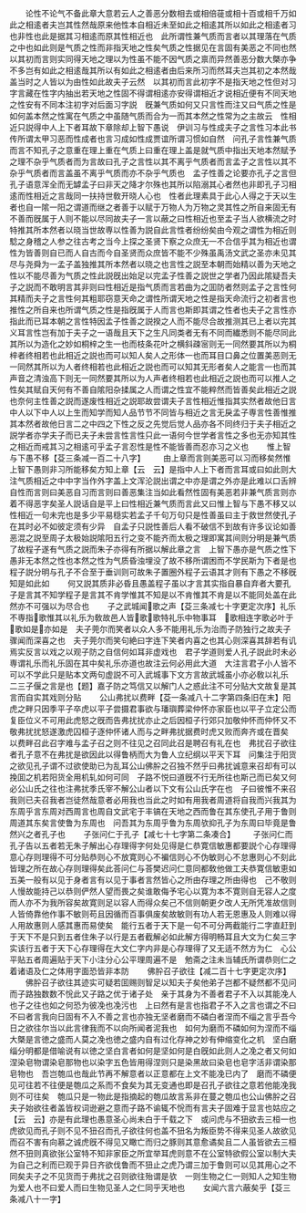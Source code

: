 <!-- { "loadSidebar": true } -->
　　论性不论气不备此章大意若云人之善恶分数相去或相倍蓰或相十百或相千万如此之相逺者夫岂其性然哉原来他性本自相近未至如此之相逺其所以如此之相逺者习也非性也此是据其习相逺而原其性相近也　此所谓性兼气质而言者以其理落在气质之中也如此则是气质之性而非指天地之性矣气质之性据见在言固有美恶之不同也然以其初而言则实同得天地之理以为性虽不能不因气质之禀而异然善恶分数大槩亦争不多岂有如此之相逺哉其所以有如此之相逺者由后来所习而然耳夫岂其初之本然哉盖当时之人皆以为由性如此故夫子云然　以其初而言此初字不是指天地之性但对习字言藏在性字内抽出若天地之性固不得谓相逺亦安得谓相近才说相近便有不同天地之性安有不同本注初字对后面习字説　旣兼气质如何又只言性而注又曰气质之性是如何盖本然之性寓在气质之中虽随气质而合为一而其本然之性常为之主故云　性相近只説得中人上下者耳故下章除却上智下愚说　伊训习与性成夫子之言性习本此书传所谓太甲习恶而性成者也言习成如性成贾谊所谓习惯如自然　问孔子言性兼气质而言不知孔子之意重在理上重在气质上曰重在理上盖是就气质中指出天地本然赋予之理不杂乎气质者而为言故曰孔子之言性以其不离乎气质者而言孟子之言性以其不杂乎气质者而言盖虽不离乎气质而亦不杂乎气质也　孟子性善之论要亦孔子之言但孔子语意浑全而无罅孟子曰非天之降才尔殊也其所以陷溺其心者然也非即孔子习相逺而性相近之言哉同一扶持世敎开晓人心也　性者此理素具于此心人得之于天以生者也自一隂一阳之谓道而继之者善于以赋于万物人为万物之灵其性之所自来固无有不善而旣属于人则不能以尽同故夫子一言以蔽之曰性相近也至孟子当人欲横流之时特推其所本然者以晓当世故専以性善为説自此言性者纷纷矣由今观之谓性为相近则騐之身稽之人参之往古考之当今上探之圣贤下察之众庶无一不合信乎其为相近也谓性为皆善则自已而人自古而今自圣贤而众庶皆不能不少殊虽禹汤文武之圣亦未见其尽与尧舜为一孟子盖独推其所本然者以晓之也言性之説至本朝而始精以善为天地之性以不能尽善为气质之性此説旣出始足以完孟子性善之説世之学者乃因此隂疑吾夫子之説而不敢明言其非则曰性相近是指气质而言若曲为之囬防者然则孟子之言性何其精而夫子之言性何其粗耶窃意天命之谓性所谓天地之性是指天命流行之初者言也推性之所自来也所谓气质之性是指旣属于人而言也斯即其谓之性者也夫子之言性亦指此而已耳本朝之言性特因孟子性善之説揆之人而不能尽合故推测其已上者以完其义耳言性岂有加于夫子之一语哉且天下之生凡同类者无有不同而纎悉则不能尽同此其所以为造化之妙如桐梓之生一也而枝条花叶之横斜疎宻则无一同然要其所以为桐梓者终相若也此相近之説也而可以知人矣人之形体一也而耳目口鼻之位置美恶则无一同然其所以为人者终相若也此相近之説也而可以知其无形者矣人之能言一也而其声音之清浊高下则无一同然要其所以为人声者终相若也此相近之説也而可以推人之性矣其赋自天何有不善自隂阳杂揉属之人而谓之性宜不能粹然而皆善矣此相近之説也奈何主性善之説而遂废性相近之説耶故尝谓夫子言性相近惟指其实然者故他日言中人以下中人以上生而知学而知人品节节不同皆与相近之言无戾孟子専言性善惟推其本然者故他日言二之中四之下性之反之先觉后觉人品亦各不同终归于夫子相近之説学者亦学夫子而已夫子未尝言性言性只此一语何今世学者言性之多也无亦知其性之相近而戒其习之相逺可乎孟子言忍性是性不能皆善而忍亦习之义也
　　惟上智与下愚不移【芟三条减一百二十八字】
　　由上章而言则美恶可以习而移矣然惟上智下愚则非习所能移矣方知上章【云　云】是指中人上下者而言耳或曰如此则大注气质相近之中中字当作外字盖上文浑沦説出谓之中亦是谓之外亦是此难以口舌辨　自性而言则曰美恶自习而言则曰善恶集注当如此看然性固有美恶若非兼气质言则亦着不得恶字矣圣人説话自是平上曰性相近兼气质而言此又曰惟上智与下愚不移又以性相近一句未完也是多少平易穏实若孟子千句万句只是性善虽曰主于救世然使孔子在其时必不如彼定须有少异　自孟子只説性善后人看不破信不到故有许多议论如善恶混之説至周子太极始説隂阳五行之变不能齐而太极之理即寓其间则分明是兼气质了故程子遂有气质之説而朱子亦得有所据以解此章之言　上智下愚亦是气质之性下愚非无本然之性也本然之性为气质昏浊埋没了故不移所谓困而不学民斯为下者是也程子説分明与孔子不合至于垂训则可故朱子置圈外程子云语其才则有下愚之不移旣知是如此如
　　何又説其质非必昏且愚盖程子虽以才言其实指自暴自弃者大要孔子是言其不知学程子是言其不肯学惟其不知是以不肯惟其不肯是以不能同处盖在此然亦不可强以为尽合也
　　子之武城闻歌之声【芟三条减七十字更定次序】礼乐不専指歌惟其以礼乐为敎故邑人皆歌歌特礼乐中物事耳　歌相连字歌必叶于歌如是亦如是　夫子莞尔而笑者以众人多不能用礼乐为治而子防独行之故夫子骤闻而深喜之也　夫子莞尔而笑句絶曰字连下笑者内喜之也其心则深喜其辞若有讥焉实反言以戏之以观子防之自信何如耳非虚戏也　君子学道则爱人孔子説此时未必専谓礼乐而礼乐固在其中矣礼乐亦道也故注云何必用此大道　大注言君子小人皆不可以不学此只是贴本文两句虚説不可入武城事下文方言故武城虽小亦必敎以礼乐　二三子偃之言是也【题】嘉子防之笃信又以解门人之惑此注不可分贴大文故复是其言而自实其戏则分贴
　　公山弗扰以费畔【芟一条减八十二字第四条旧在末】阳虎之畔只因季平子卒虎以平子尝摄君事欲与璠璵葬梁仲怀亦家臣也以平子立定公而复臣位义不可用此虎怒之旣而告弗扰扰亦止之后因桓子行郊只加敬仲怀而仲怀又不敬弗扰扰怒遂激虎囚桓子逐仲怀诸人而与之畔弗扰据费时虎又败而奔齐或在晋矣　以费畔召此召字难与孟子召之则不往见之召同此召是聘召有礼在也　弗扰召子欲往者孔子意不在弗扰是欲因此以得鲁柄而大为鲁人立纪纲以平天下耳　问集注于阳货之欲见孔子谓不过欲使助已为乱耳公山佛肸之召独不然乎曰弗扰诚意来召却有可以挽囬之机若阳货全用机轧如何可同　子路不悦曰道旣不行无所往也斯己而已矣又何必公山氏之往也注弗扰季氏宰不解公山者以下文有公山氏字在也　子曰彼惟不来召我则已夫召我者岂徒然哉意者必用我也当此之时如有用我者周道将自我而兴我其为东周乎言东周对西周言也周自文武宅于丰镐在天地之西而鲁在其东使孔子用于鲁则周道其东矣言使鲁为东周也　问吾其为东周乎鲁为东周欤抑孔子为东周曰毕竟是鲁然兴之者孔子也
　　子张问仁于孔子【减七十七字第二条凑合】
　　子张问仁而孔子告以五者若无朱子解出心存理得字何处见得是仁恭寛信敏惠都要説个心存理得意心存则理得不可分贴恭则心不放寛则心不褊信则心不伪敏则心不怠惠则心不刻此皆理之所在故心存则理得矣此荅问仁与荅樊迟问仁意同都敎他做工夫恭寛信敏恵如五美一般有以见于身者言有以见于事者言然皆心之所由存理之所由得也　己不敬则人慢故能持己以恭则俨然人望而畏之矣谁敢侮予宅心以寛为本不寛则自无容人之度而人亦不为我所容矣故寛则足以容人而得众矣己不信则朝更夕改人无所凭准故信则人皆倚靠他作事不敏则苟且因循而百事俱废矣故敏则有功人若无恩惠及人则难以得人用故惠则人感其惠而易使矣　能行五者于天下是一句不可分两截能行二字直赶到于天下不是只到五者住朱子以行是五者截解必如此解方得明畅耳且大文为仁矣三字实该行五者于天下心存理得在大文仁字内非是心存理得了又无适不然方为仁　心公平贴五者周遍贴于天下小注分心公平理周遍不是　勉斋之注未当辅氏所谓恭则仁之着诸语及仁之体用字面恐皆非本防
　　佛肸召子欲往【减二百十七字更定次序】
　　佛肸召子欲往其迹实可疑若囬赐则智足以知夫子矣他弟子岂都不疑然都不见问而子路独数数不恱此又子路之优于诸子处　亲于其身为不善者君子不入以其能凂人也子之往也如之何恐为彼凂也凂污也　上曰然有是言也指君子不入之言也谓之不曰不曰者言我向日固有不入不善之言也亦独无坚者磨而不磷白者涅而不缁之言乎吾今日之欲往尔当以此言律我而不以向所闻者泥我也　如何为磨而不磷如何为涅而不缁大槩是言徳之盛而人莫之凂也徳之盛内自有过化存神之妙有伸缩变化之机　坚白磨缁分明都是借喻说有以徳之坚白言者如何是坚如何是白旣如此则人之凂之者又何如　涅染皂物谓染皂那物也以染字五色皆用得涅则只是染黑故曰染皂也皂字活非谓染那皂物也　吾岂匏瓜也哉此节再不解意者以正意都在上文不能凂已内了　磨而不磷便见可往若不往便是匏瓜之系而不食矣为其无变通也即是召孔子欲往之意若他能凂我则不可往矣　匏瓜只是一物此是指摘起的匏瓜故言系非在蔓之匏瓜也公山佛肸之召夫子始欲往者盖皆权词逊避之意而子路不谕辄不恱而有言夫子固难于显言也姑应之【云　云】亦是有此理也愚意圣心尚未白于千载之下　或问虎与不狃欲去三桓一也虎欲见而孔子则不见不狃召而孔子欲往何也盖不狃名为叛臣势不得来见圣人故欲见而召不害有向慕之诚虎旣不得见又瞰亡而归之豚则其意愈谲矣且二人虽皆欲去三桓然不狃则真欲张公室特不知非家臣之所宜举耳虎则意不在公室特欲假公室以制大夫为自己之利而已观于异日齐欲伐鲁而不狃止之虎乃谓三加于鲁则可以见其用心之不同矣夫子之不见货而于弗扰之召则欲往殆谓是欤　一则生物之仁一则知人之知生物为爱人也不曰爱人而曰生物见圣人之仁同乎天地也
　　女闻六言六蔽矣乎【芟三条减八十一字】
